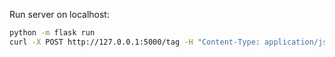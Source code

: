
Run server on localhost:
```bash
python -m flask run
curl -X POST http://127.0.0.1:5000/tag -H "Content-Type: application/json" -d '{"text":"Hello, lung!"}'
```

